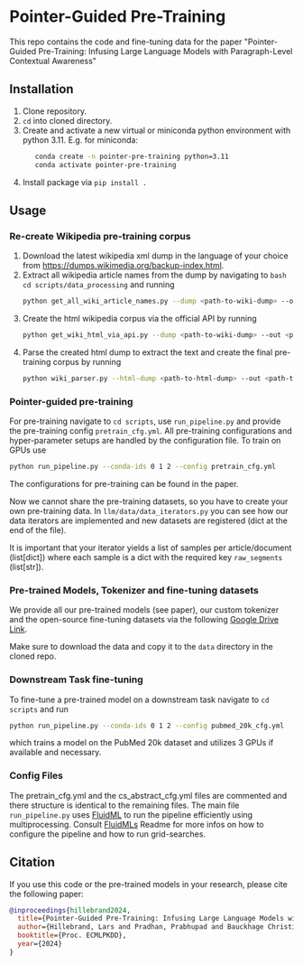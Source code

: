 # Pointer-Guided Pre-Training

This repo contains the code and fine-tuning data for the paper "Pointer-Guided Pre-Training: Infusing Large Language Models with Paragraph-Level Contextual Awareness"

## Installation

1. Clone repository.
2. `cd` into cloned directory.
3. Create and activate a new virtual or miniconda python environment with python 3.11. E.g. for miniconda:
   ```bash
      conda create -n pointer-pre-training python=3.11
      conda activate pointer-pre-training
   ```
4. Install package via `pip install .`


## Usage

### Re-create Wikipedia pre-training corpus
1. Download the latest wikipedia xml dump in the language of your choice from https://dumps.wikimedia.org/backup-index.html. 
2. Extract all wikipedia article names from the dump by navigating to `bash cd scripts/data_processing` and running 
   ```bash
   python get_all_wiki_article_names.py --dump <path-to-wiki-dump> --out <path-to-output-dir>
   ```
3. Create the html wikipedia corpus via the official API by running
   ```bash
   python get_wiki_html_via_api.py --dump <path-to-wiki-dump> --out <path-to-output-dir> --lang <language-eg-en-or-de>
   ```
4. Parse the created html dump to extract the text and create the final pre-training corpus by running
   ```bash
   python wiki_parser.py --html-dump <path-to-html-dump> --out <path-to-output-file.jsonl.gz>
   

### Pointer-guided pre-training
For pre-training navigate to `cd scripts`, use `run_pipeline.py` and provide the pre-training config `pretrain_cfg.yml`. 
All pre-training configurations and hyper-parameter setups are handled by the configuration file.
To train on GPUs use 
```bash
python run_pipeline.py --conda-ids 0 1 2 --config pretrain_cfg.yml
```
The configurations for pre-training can be found in the paper.

Now we cannot share the pre-training datasets, so you have to create your own pre-training data.
In `llm/data/data_iterators.py` you can see how our data iterators are implemented and new datasets are registered (dict at the end of the file).

It is important that your iterator yields a list of samples per article/document (list[dict]) 
where each sample is a dict with the required key `raw_segments` (list[str]).


### Pre-trained Models, Tokenizer and fine-tuning datasets
We provide all our pre-trained models (see paper), our custom tokenizer and the open-source fine-tuning datasets 
via the following [Google Drive Link](https://drive.google.com/file/d/1PzWmUCcH419e_7-BHRocJ3KKnDtDEkZy/view?usp=sharing).

Make sure to download the data and copy it to the `data` directory in the cloned repo.



### Downstream Task fine-tuning
To fine-tune a pre-trained model on a downstream task navigate to `cd scripts` and run
```bash
python run_pipeline.py --conda-ids 0 1 2 --config pubmed_20k_cfg.yml
```
which trains a model on the PubMed 20k dataset and utilizes 3 GPUs if available and necessary.


### Config Files
The pretrain_cfg.yml and the cs_abstract_cfg.yml files are commented and there structure is identical to the remaining
files. The main file `run_pipeline.py` uses [FluidML](https://github.com/fluidml/fluidml) to run the pipeline efficiently using multiprocessing.
Consult [FluidMLs](https://github.com/fluidml/fluidml) Readme for more infos on how to configure the pipeline and how to run grid-searches.



## Citation
If you use this code or the pre-trained models in your research, please cite the following paper:
```bibtex
@inproceedings{hillebrand2024,
  title={Pointer-Guided Pre-Training: Infusing Large Language Models with Paragraph-Level Contextual Awareness},
  author={Hillebrand, Lars and Pradhan, Prabhupad and Bauckhage Christian and Sifa, Rafet},
  booktitle={Proc. ECMLPKDD},
  year={2024}
}
```

